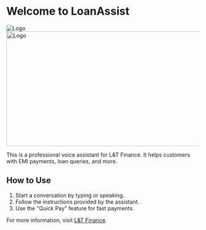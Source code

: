 <!-- # Welcome to Chainlit! 🚀🤖

Hi there, Developer! 👋 We're excited to have you on board. Chainlit is a powerful tool designed to help you prototype, debug and share applications built on top of LLMs.

## Useful Links 🔗

- **Documentation:** Get started with our comprehensive [Chainlit Documentation](https://docs.chainlit.io) 📚
- **Discord Community:** Join our friendly [Chainlit Discord](https://discord.gg/k73SQ3FyUh) to ask questions, share your projects, and connect with other developers! 💬

We can't wait to see what you create with Chainlit! Happy coding! 💻😊

## Welcome screen

To modify the welcome screen, edit the `chainlit.md` file at the root of your project. If you do not want a welcome screen, just leave this file empty. -->

# Welcome to LoanAssist

![Logo](public/logo.png)
<img src="assets/logo.png" alt="Logo" width="600" height="300">


This is a professional voice assistant for L&T Finance. It helps customers with EMI payments, loan queries, and more.

## How to Use
1. Start a conversation by typing or speaking.
2. Follow the instructions provided by the assistant.
3. Use the "Quick Pay" feature for fast payments.

For more information, visit [L&T Finance](https://www.ltfs.com).